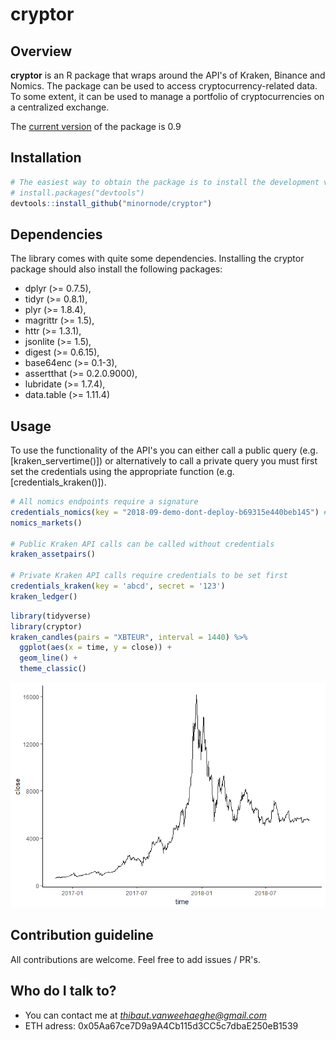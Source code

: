 
cryptor
=======

Overview
--------

**cryptor** is an R package that wraps around the API's of Kraken, Binance and Nomics. The package can be used to access cryptocurrency-related data. To some extent, it can be used to manage a portfolio of cryptocurrencies on a centralized exchange.

The [current version](https://github.com/minornode/cryptor/releases/tag/v0.9) of the package is 0.9

Installation
------------

``` r
# The easiest way to obtain the package is to install the development version from GitHub:
# install.packages("devtools")
devtools::install_github("minornode/cryptor")
```

Dependencies
------------

The library comes with quite some dependencies. Installing the cryptor package should also install the following packages:

-   dplyr (&gt;= 0.7.5),
-   tidyr (&gt;= 0.8.1),
-   plyr (&gt;= 1.8.4),
-   magrittr (&gt;= 1.5),
-   httr (&gt;= 1.3.1),
-   jsonlite (&gt;= 1.5),
-   digest (&gt;= 0.6.15),
-   base64enc (&gt;= 0.1-3),
-   assertthat (&gt;= 0.2.0.9000),
-   lubridate (&gt;= 1.7.4),
-   data.table (&gt;= 1.11.4)

Usage
-----

To use the functionality of the API's you can either call a public query (e.g. \[kraken\_servertime()\]) or alternatively to call a private query you must first set the credentials using the appropriate function (e.g. \[credentials\_kraken()\]).

``` r
# All nomics endpoints require a signature
credentials_nomics(key = "2018-09-demo-dont-deploy-b69315e440beb145") # demo API key can be outdated
nomics_markets()

# Public Kraken API calls can be called without credentials
kraken_assetpairs()

# Private Kraken API calls require credentials to be set first
credentials_kraken(key = 'abcd', secret = '123')
kraken_ledger()
```

``` r
library(tidyverse)
library(cryptor)
kraken_candles(pairs = "XBTEUR", interval = 1440) %>% 
  ggplot(aes(x = time, y = close)) + 
  geom_line() + 
  theme_classic()
```

![](man/figures/README-plot.bitcoin-1.png)

Contribution guideline
----------------------

All contributions are welcome. Feel free to add issues / PR's.

Who do I talk to?
-----------------

-   You can contact me at *<thibaut.vanweehaeghe@gmail.com>*
-   ETH adress: 0x05Aa67ce7D9a9A4Cb115d3CC5c7dbaE250eB1539
